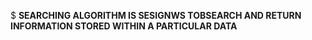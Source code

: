 $ **SEARCHING ALGORITHM IS SESIGNWS TOBSEARCH AND RETURN INFORMATION STORED WITHIN A PARTICULAR DATA**
